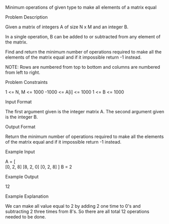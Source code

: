 Minimum operations of given type to make all elements of a matrix equal

Problem Description

Given a matrix of integers A of size N x M and an integer B.

In a single operation, B can be added to or subtracted from any element of the matrix.

Find and return the minimum number of operations required to make all the elements of the matrix equal and if it impossible return -1 instead.

NOTE: Rows are numbered from top to bottom and columns are numbered from left to right.



Problem Constraints

1 <= N, M <= 1000
-1000 <= A[i] <= 1000
1 <= B <= 1000



Input Format

The first argument given is the integer matrix A. The second argument given is the integer B.



Output Format

Return the minimum number of operations required to make all the elements of the matrix equal and if it impossible return -1 instead.



Example Input

 A = [  
        [0, 2, 8]
        [8, 2, 0]
        [0, 2, 8]
     ]
 B = 2


Example Output

 12


Example Explanation

 We can make all value equal to 2 by adding 2 one time to 0's and subtracting 2 three times from 8's.
 So there are all total 12 operations needed to be done.
